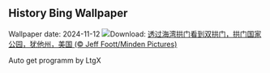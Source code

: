 ## History Bing Wallpaper
Wallpaper date: 2024-11-12
![](https://www.bing.com/th?id=OHR.CoveArch_ZH-CN1281140578_UHD.jpg&w=1000)Download: [透过海湾拱门看到双拱门，拱门国家公园，犹他州，美国 (© Jeff Foott/Minden Pictures)](https://www.bing.com/th?id=OHR.CoveArch_ZH-CN1281140578_UHD.jpg)

Auto get programm by LtgX
